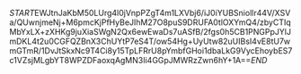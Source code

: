 $START$EWJtnJaKbM50LUrg4l0jVnpPZgT4m1LXVbj6/iJ0iYUBSniollr44V/XSVa/QUwnjmeNj+M6pmcKjPfHyBeJIhM27O8puS9DRUFA0tlOXYmQ4/zbyCTIqMbYxLX+zXHKg9juXiaSWgN2Qx6ewEwaDs7uASfB/2fgs0h5CB1PNGPpJYlJmDKL4t2u0CGFQZBnX3ChUYtP7eS4T/ow54Hg+UyUtw82uUIBsI4vE8tU7wmGTmR/1DvJtSkxNc9T4Ci8y15TpLFRrU8pYmbfGHoi1dbaLkG9VycEhoybES7c1VZsjMLgbYT8WPZDFaoxqAgMN3Ii4GGpJMWRzZwn6hY+1A==$END$